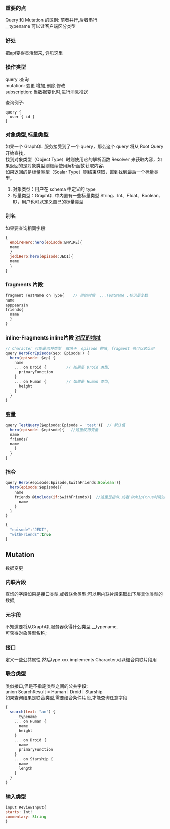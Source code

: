 ### 重要的点
Query 和 Mutation 的区别:  前者并行,后者串行  
__typename 可以让客户端区分类型  




### 好处  
把api变得灵活起来,
[详见这里](https://chinese.freecodecamp.org/news/a-detailed-guide-to-graphql/)

### 操作类型
query :查询  
mutation: 变更  增加,删除,修改  
subscription:  当数据变化时,进行消息推送  

查询例子:  
```
query {
  user { id }
}
```

### 对象类型,标量类型  
如果一个 GraphQL 服务接受到了一个 query，那么这个 query 将从 Root Query 开始查找，  
找到对象类型（Object Type）时则使用它的解析函数 Resolver 来获取内容，如果返回的是对象类型则继续使用解析函数获取内容，  
如果返回的是标量类型（Scalar Type）则结束获取，直到找到最后一个标量类型。  

1. 对象类型：用户在 schema 中定义的 type
2. 标量类型：GraphQL 中内置有一些标量类型 String、Int、Float、Boolean、ID，用户也可以定义自己的标量类型  

### 别名
如果要查询相同字段
```js
{
  empireHero:hero(episode:EMPIRE){
  name
  }
  jediHero:hero(episode:JEDI){
  name
  }
}
```
### fragments 片段
```js
fragment TestName on Type{    // 用的时候  ...TestName ,标识是复数
name
apppearsIn
friends{
  name
  }
}
```


### inline-Fragments inline片段  [对应的地址](https://graphql.org/learn/queries/#inline-fragments)
```js
// Character 可能是两种类型  取决于  episode 的值, fragment 也可以这么用  
query HeroForEpisode($ep: Episode!) {
  hero(episode: $ep) {
    name
    ... on Droid {         // 如果是 Droid 类型,
      primaryFunction
    }
    ... on Human {         // 如果是 Human 类型,
      height
    }
  }
}
```



### 变量
```js
query TestQuery($episode:Episode = 'test'){  // 默认值
  hero(episode: $episode){   //这里使用变量
  name
  friends{
  name
    }
  }
}
```
### 指令
```js
query Hero(#episode:Episode,$withFriends:Boolean!){
  hero(episode:$episode){
    name
    friends @include(if:$withFriends){  //这里是指令,或者 @skip(true时跳过)
      name
    }
  }
}

{
  "episode":"JEDI",
  "withFriends":true
}
```

## Mutation
数据变更
###  内联片段
查询的字段如果是接口类型,或者联合类型;可以用内联片段来取出下层具体类型的数据;
### 元字段
不知道要将从GraphQL服务器获得什么类型.__typename,  
可获得对象类型名称;

### 接口
定义一些公共属性.然后type xxx  implements Character,可以结合内联片段用  
### 联合类型
类似接口,但是不指定类型之间的公共字段;  
union SearchResult = Human | Droid | Starship  
如果查询结果是联合类型,需要结合条件片段,才能查询任意字段
```js
{
  search(text: "an") {
    __typename
    ... on Human {
      name
      height
    }
    ... on Droid {
      name
      primaryFunction
    }
    ... on Starship {
      name
      length
    }
  }
}
```
### 输入类型
```js
input ReviewInput{
starts: Int!
commentary: String
}
```
